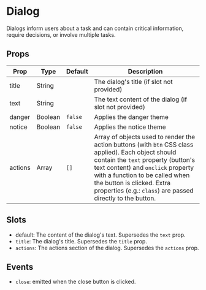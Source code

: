 # Dialog

Dialogs inform users about a task and can contain critical information, require decisions, or involve multiple tasks.

## Props

Prop      |Type     | Default | Description
---       |---      | ---     | ---
title     | String  |         | The dialog's title (if slot not provided)
text      | String  |         | The text content of the dialog (if slot not provided)
danger    | Boolean | `false` | Applies the danger theme
notice    | Boolean | `false` | Applies the notice theme
actions   | Array   | `[]`    | Array of objects used to render the action buttons (with `btn` CSS class applied). Each object should contain the `text` property (button's text content) and `onclick` property with a function to be called when the button is clicked. Extra properties (e.g.: `class`) are passed directly to the button.

## Slots

- default: The content of the dialog's text. Supersedes the `text` prop.
- `title`: The dialog's title. Supersedes the `title` prop.
- `actions`: The actions section of the dialog. Supersedes the `actions` prop.

## Events

- `close`: emitted when the close button is clicked.
